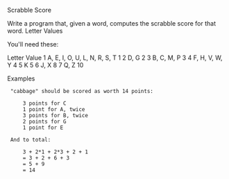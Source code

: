  Scrabble Score

 Write a program that, given a word, computes the scrabble score for that word.
 Letter Values

 You'll need these:


 Letter                           Value
      1 A, E, I, O, U, L, N, R, S, T       1
      2 D, G                               2
      3 B, C, M, P                         3
      4 F, H, V, W, Y                      4
      5 K                                  5
      6 J, X                               8
      7 Q, Z                               10

 Examples

     "cabbage" should be scored as worth 14 points:

         3 points for C
         1 point for A, twice
         3 points for B, twice
         2 points for G
         1 point for E

     And to total:

         3 + 2*1 + 2*3 + 2 + 1
         = 3 + 2 + 6 + 3
         = 5 + 9
         = 14



